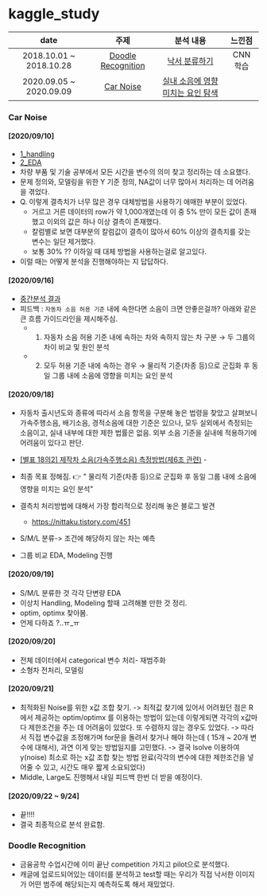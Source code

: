 # kaggle_study
| date | 주제 | 분석 내용 | 느낀점 |
| :---: |:---:|:---:|:---:|
| 2018.10.01 ~ 2018.10.28 | [Doodle Recognition](https://www.kaggle.com/c/quickdraw-doodle-recognition) | [낙서 분류하기](https://github.com/jeeyeonLIM/Graduate_Course/tree/master/Financial%20engineering/Kaggle_Doodle_Recognition_Challenge) | CNN 학습 | 
| 2020.09.05 ~ 2020.09.09 | [Car Noise](https://www.kaggle.com/murtio/car-noise-specification) | [실내 소음에 영향 미치는 요인 탐색](https://github.com/jeeyeonLIM/kaggle_study/blob/master/1_handling.Rmd) |  |


### Car Noise 
#### [2020/09/10]
- [1_handling](https://github.com/jeeyeonLIM/kaggle_study/blob/master/1_handling.Rmd)
- [2_EDA](https://github.com/jeeyeonLIM/kaggle_study/blob/master/2_EDA.Rmd)
- 차량 부품 및 기술 공부에서 모든 시간을 변수의 의미 찾고 정리하는 데 소요했다. 
- 문제 정의와, 모델링을 위한 Y 기준 정의, NA값이 너무 많아서 처리하는 데 어려움을 겪었다.
- Q. 이렇게 결측치가 너무 많은 경우 대체방법을 사용하기 애매한 부분이 있었다. 
  - 거르고 거른 데이터의 row가 약 1,000개였는데 이 중 5% 만이 모든 값이 존재했고 이외의 값은 하나 이상 결측이 존재했다.
  - 칼럼별로 보면 대부분의 칼럼값이 결측이 많아서 60% 이상의 결측치를 갖는 변수는 일단 제거했다. 
  - 보통 30% ?? 이하일 때 대체 방법을 사용하는걸로 알고있다.
- 이럴 때는 어떻게 분석을 진행해야하는 지 답답하다.

#### [2020/09/16]
- [중간분석 결과](https://github.com/jeeyeonLIM/kaggle_study/blob/master/NEW.html)
- 피드백 : `자동차 소음 허용 기준` 내에 속한다면 소음이 크면 안좋은걸까? 아래와 같은 큰 흐름 가이드라인을 제시해주심.
    - 1. 자동차 소음 허용 기준 내에 속하는 차와 속하지 않는 차 구분 → 두 그룹의 차이 비교 및 원인 분석
    - 2. 모두 허용 기준 내에 속하는 경우 → 물리적 기준(차종 등)으로 군집화 후 동일 그룹 내에 소음에 영향을 미치는 요인 분석

#### [2020/09/18]
- 자동차 출시년도와 종류에 따라서 소음 항목을 구분해 놓은 법령을 찾았고 살펴보니 가속주행소음, 배기소음, 경적소음에 대한 기준은 있으나, 모두 실외에서 측정되는 소음이고, 실내 내부에 대한 제한 법률은 없음. 외부 소음 기준을 실내에 적용하기에 어려움이 있다고 판단. 
- [[별표 18의2] 제작차 소음(가속주행소음) 측정방법(제6조 관련)](http://www.law.go.kr/%ED%96%89%EC%A0%95%EA%B7%9C%EC%B9%99/%EC%A0%9C%EC%9E%91%EC%9E%90%EB%8F%99%EC%B0%A8%EC%8B%9C%ED%97%98%EA%B2%80%EC%82%AC%EB%B0%8F%EC%A0%88%EC%B0%A8%EC%97%90%EA%B4%80%ED%95%9C%EA%B7%9C%EC%A0%95) - 
- 최종 목표 정해짐. :point_right: " 물리적 기준(차종 등)으로 군집화 후 동일 그룹 내에 소음에 영향을 미치는 요인 분석"
- 결측치 처리방법에 대해서 가장 합리적으로 정리해 놓은 블로그 발견 
  - https://nittaku.tistory.com/451

- S/M/L 분류-> 조건에 해당하지 않는 차는 예측 
- 그룹 비교 EDA, Modeling 진행 

#### [2020/09/19]
- S/M/L 분류한 것 각각 단변량 EDA
- 이상치 Handling, Modeling 할때 고려해볼 만한 것 정리. 
- optim, optimx 찾아봄.
- 언제 다하죠 ?..ㅠ_ㅠ

#### [2020/09/20]
- 전체 데이터에서 categorical 변수 처리- 재범주화 
- 소형차 전처리, 모델링

#### [2020/09/21]
- 최적화된 Noise를 위한 x값 조합 찾기.
    -> 최적값 찾기에 있어서 어려웠던 점은 R에서 제공하는 optim/optimx 를 이용하는 방법이 있는데 이렇게되면 각각의 x값마다 제한조건을 주는 데 어려움이 있었다. 또 수렴하지 않는 경우도 있었다.
    -> 따라서 직접 변수값을 조정해가며 for문을 돌려서 찾거나 해야 하는데 ( 15개 ~ 20개 변수에 대해서), 과연 이게 맞는 방법일지를 고민했다. 
    -> 결국 lsolve 이용하여 y(noise) 최소로 하는 x값 조합 찾는 방법 완료(각각의 변수에 대한 제한조건을 넣어줄 수 있고, 시간도 매우 짧게 소요되었다)
- Middle, Large도 진행해서 내일 피드백 한번 더 받을 예정이다. 

#### [2020/09/22 ~ 9/24]
- 끝!!!! 
- 결국 최종적으로 분석 완료함. 




### Doodle Recognition
- 금융공학 수업시간에 이미 끝난 competition 가지고 pilot으로 분석했다. 
- 캐글에 업로드되어있는 데이터를 분석하고 test할 때는 우리가 직접 낙서한 이미지가 어떤 범주에 해당되는지 예측하도록 해서 재밌었다.






